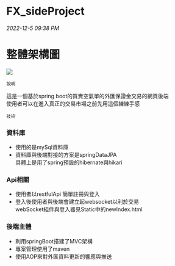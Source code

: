 # FX_sideProject

*2022-12-5 09:38 PM*

# 整體架構圖  
![](https://i.imgur.com/acmrUVW.jpg)  



    說明
這是一個基於spring boot的買賣空氣單的外匯保證金交易的網頁後端  
使用者可以在進入真正的交易市場之前先用這個練練手感  



    技術
### 資料庫
- 使用的是mySql資料庫   
- 資料庫與後端對接的方案是springDataJPA  
   具體上是用了spring預設的hibernate與hikari  

### Api相關
- 使用者以restfulApi 簡單註冊與登入  
- 登入後使用者與後端會建立起websocket以利於交易  
	webSocket組件與登入器見Static中的newIndex.html  

### 後端主體
- 利用springBoot搭建了MVC架構  
- 專案管理使用了maven  
- 使用AOP來對外匯資料更新的響應與推送  



